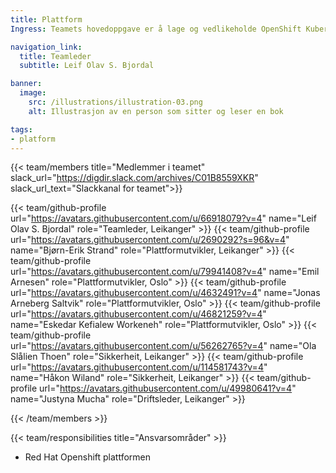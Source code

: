 ```yaml
---
title: Plattform
Ingress: Teamets hovedoppgave er å lage og vedlikeholde OpenShift Kubernetes plattformen med støttetenester som løysingen er drifta på i samarbeid med driftspartner.

navigation_link:
  title: Teamleder
  subtitle: Leif Olav S. Bjordal

banner:
  image:
    src: /illustrations/illustration-03.png
    alt: Illustrasjon av en person som sitter og leser en bok

tags:
- platform
---
```


{{< team/members title="Medlemmer i teamet" slack_url="https://digdir.slack.com/archives/C01B8559XKR" slack_url_text="Slackkanal for teamet">}}

{{< team/github-profile url="https://avatars.githubusercontent.com/u/66918079?v=4" name="Leif Olav S. Bjordal" role="Teamleder, Leikanger" >}}
{{< team/github-profile url="https://avatars.githubusercontent.com/u/2690292?s=96&v=4" name="Bjørn-Erik Strand" role="Plattformutvikler, Leikanger" >}}
{{< team/github-profile url="https://avatars.githubusercontent.com/u/79941408?v=4" name="Emil Arnesen" role="Plattformutvikler, Oslo" >}}
{{< team/github-profile url="https://avatars.githubusercontent.com/u/4632491?v=4" name="Jonas Arneberg Saltvik" role="Plattformutvikler, Oslo" >}}
{{< team/github-profile url="https://avatars.githubusercontent.com/u/46821259?v=4" name="Eskedar Kefialew Workeneh" role="Plattformutvikler, Oslo" >}}
{{< team/github-profile url="https://avatars.githubusercontent.com/u/56262765?v=4" name="Ola Slålien Thoen" role="Sikkerheit, Leikanger" >}}
{{< team/github-profile url="https://avatars.githubusercontent.com/u/114581743?v=4" name="Håkon Wiland" role="Sikkerheit, Leikanger" >}}
{{< team/github-profile url="https://avatars.githubusercontent.com/u/49980641?v=4" name="Justyna Mucha" role="Driftsleder, Leikanger" >}}

{{< /team/members >}}

{{< team/responsibilities title="Ansvarsområder" >}}

- Red Hat Openshift plattformen
